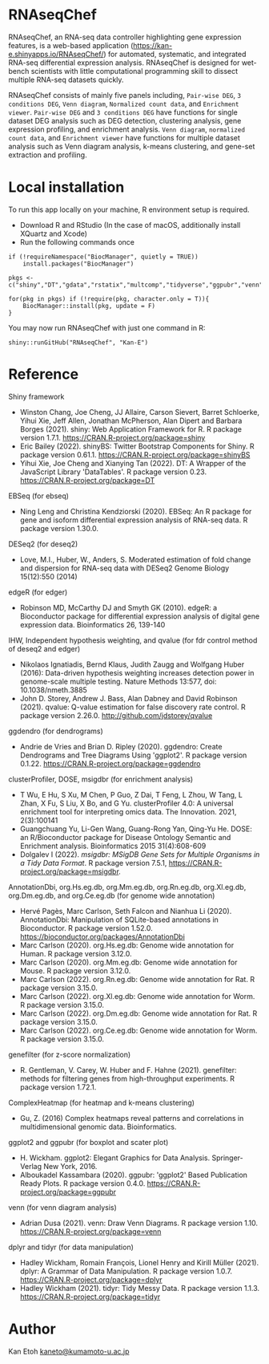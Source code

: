 # RNAseqChef
RNAseqChef, an RNA-seq data controller highlighting gene expression features, is a web-based application (https://kan-e.shinyapps.io/RNAseqChef/) for automated, systematic, and integrated RNA-seq differential expression analysis. RNAseqChef is designed for wet-bench scientists with little computational programming skill to dissect multiple RNA-seq datasets quickly. <br>

RNAseqChef consists of mainly five panels including, `Pair-wise DEG`, `3 conditions DEG`, `Venn diagram`, `Normalized count data`, and `Enrichment viewer`. `Pair-wise DEG` and `3 conditions DEG` have functions for single dataset DEG analysis such as DEG detection, clustering analysis, gene expression profiling, and enrichment analysis. `Venn diagram`, `normalized count data`, and `Enrichment viewer` have functions for multiple dataset analysis such as Venn diagram analysis, k-means clustering, and gene-set extraction and profiling.

# Local installation
To run this app locally on your machine, R environment setup is required.
- Download R and RStudio (In the case of macOS, additionally install XQuartz and Xcode)
- Run the following commands once
```
if (!requireNamespace("BiocManager", quietly = TRUE))
    install.packages("BiocManager")

pkgs <- c("shiny","DT","gdata","rstatix","multcomp","tidyverse","ggpubr","venn","ggrepel","ggdendro","ggplotify","gridExtra","cowplot","DESeq2","EBSeq","ggnewscale","edgeR","IHW","qvalue","org.Hs.eg.db","org.Mm.eg.db","org.Rn.eg.db","org.Xl.eg.db","org.Dm.eg.db","org.Ce.eg.db","AnnotationDbi","clusterProfiler","enrichplot","DOSE","msigdbr","genefilter","ComplexHeatmap","shinyBS","plotly","shinyjs","devtools")

for(pkg in pkgs) if (!require(pkg, character.only = T)){
    BiocManager::install(pkg, update = F)
}
```

You may now run RNAseqChef with just one command in R:
```
shiny::runGitHub("RNAseqChef", "Kan-E")
```

# Reference
Shiny framework
- Winston Chang, Joe Cheng, JJ Allaire, Carson Sievert, Barret Schloerke, Yihui
  Xie, Jeff Allen, Jonathan McPherson, Alan Dipert and Barbara Borges (2021).
  shiny: Web Application Framework for R. R package version 1.7.1.
  https://CRAN.R-project.org/package=shiny
- Eric Bailey (2022). shinyBS: Twitter Bootstrap Components for Shiny. R package
  version 0.61.1. https://CRAN.R-project.org/package=shinyBS
- Yihui Xie, Joe Cheng and Xianying Tan (2022). DT: A Wrapper of the JavaScript
  Library 'DataTables'. R package version 0.23.
  https://CRAN.R-project.org/package=DT

EBSeq (for ebseq)
- Ning Leng and Christina Kendziorski (2020). EBSeq: An R package for gene and isoform
  differential expression analysis of RNA-seq data. R package version 1.30.0.
  
DESeq2 (for deseq2)
- Love, M.I., Huber, W., Anders, S. Moderated estimation of fold change and dispersion for
  RNA-seq data with DESeq2 Genome Biology 15(12):550 (2014)

edgeR (for edger)
- Robinson MD, McCarthy DJ and Smyth GK (2010). edgeR: a Bioconductor package for differential
  expression analysis of digital gene expression data. Bioinformatics 26, 139-140

IHW, Independent hypothesis weighting, and qvalue (for fdr control method of deseq2 and edger)
- Nikolaos Ignatiadis, Bernd Klaus, Judith Zaugg and Wolfgang Huber (2016): Data-driven hypothesis
  weighting increases detection power in genome-scale multiple testing. Nature Methods 13:577,
  doi: 10.1038/nmeth.3885
- John D. Storey, Andrew J. Bass, Alan Dabney and David Robinson (2021). qvalue: Q-value
  estimation for false discovery rate control. R package version 2.26.0.
  http://github.com/jdstorey/qvalue

ggdendro (for dendrograms)
- Andrie de Vries and Brian D. Ripley (2020). ggdendro: Create Dendrograms and Tree Diagrams Using 'ggplot2'. R package version 0.1.22. https://CRAN.R-project.org/package=ggdendro

clusterProfiler, DOSE, msigdbr (for enrichment analysis)
- T Wu, E Hu, S Xu, M Chen, P Guo, Z Dai, T Feng, L Zhou, W Tang, L Zhan, X Fu, S Liu, X Bo, and G Yu. clusterProfiler 4.0: A universal enrichment tool for interpreting omics data. The Innovation. 2021, 2(3):100141
- Guangchuang Yu, Li-Gen Wang, Guang-Rong Yan, Qing-Yu He. DOSE: an R/Bioconductor package for Disease Ontology Semantic and Enrichment analysis. Bioinformatics 2015 31(4):608-609
- Dolgalev I (2022). _msigdbr: MSigDB Gene Sets for Multiple Organisms in a Tidy Data Format_. R
  package version 7.5.1, <https://CRAN.R-project.org/package=msigdbr>.

AnnotationDbi, org.Hs.eg.db, org.Mm.eg.db, org.Rn.eg.db, org.Xl.eg.db, org.Dm.eg.db, and org.Ce.eg.db (for genome wide annotation)
- Hervé Pagès, Marc Carlson, Seth Falcon and Nianhua Li (2020). AnnotationDbi: Manipulation of SQLite-based annotations in Bioconductor. R package version 1.52.0. https://bioconductor.org/packages/AnnotationDbi
- Marc Carlson (2020). org.Hs.eg.db: Genome wide annotation for Human. R package version 3.12.0.
- Marc Carlson (2020). org.Mm.eg.db: Genome wide annotation for Mouse. R package version 3.12.0.
- Marc Carlson (2022). org.Rn.eg.db: Genome wide annotation for Rat. R package version 3.15.0.
- Marc Carlson (2022). org.Xl.eg.db: Genome wide annotation for Worm. R package version 3.15.0.
- Marc Carlson (2022). org.Dm.eg.db: Genome wide annotation for Rat. R package version 3.15.0.
- Marc Carlson (2022). org.Ce.eg.db: Genome wide annotation for Worm. R package version 3.15.0.

genefilter (for z-score normalization)
- R. Gentleman, V. Carey, W. Huber and F. Hahne (2021). genefilter: methods for filtering genes from high-throughput experiments. R package version 1.72.1.

ComplexHeatmap (for heatmap and k-means clustering)
- Gu, Z. (2016) Complex heatmaps reveal patterns and correlations in multidimensional genomic data. Bioinformatics.

ggplot2 and ggpubr (for boxplot and scater plot)
- H. Wickham. ggplot2: Elegant Graphics for Data Analysis. Springer-Verlag New York, 2016.
- Alboukadel Kassambara (2020). ggpubr: 'ggplot2' Based Publication Ready Plots. R package version 0.4.0. https://CRAN.R-project.org/package=ggpubr

venn (for venn diagram analysis)
- Adrian Dusa (2021). venn: Draw Venn Diagrams. R package version 1.10. https://CRAN.R-project.org/package=venn

dplyr and tidyr (for data manipulation)
- Hadley Wickham, Romain François, Lionel Henry and Kirill Müller (2021). dplyr: A Grammar of Data Manipulation. R package version 1.0.7. https://CRAN.R-project.org/package=dplyr
- Hadley Wickham (2021). tidyr: Tidy Messy Data. R package version 1.1.3. https://CRAN.R-project.org/package=tidyr

# Author

Kan Etoh
<kaneto@kumamoto-u.ac.jp>
